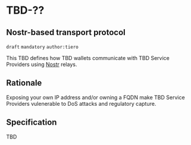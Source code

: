 TBD-??
======

Nostr-based transport protocol
-------------------------------

`draft` `mandatory` `author:tiero`

This TBD defines how TBD wallets communicate with TBD Service Providers using [Nostr](https://github.com/nostr-protocol/nostr) relays. 

## Rationale

Exposing your own IP address and/or owning a FQDN make TBD Service Providers vulenerable to DoS attacks and regulatory capture.

## Specification
 TBD
